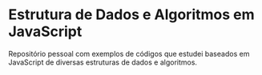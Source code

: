 # Estrutura de Dados e Algoritmos em JavaScript
Repositório pessoal com exemplos de códigos que estudei baseados em JavaScript de diversas estruturas de dados e algoritmos.